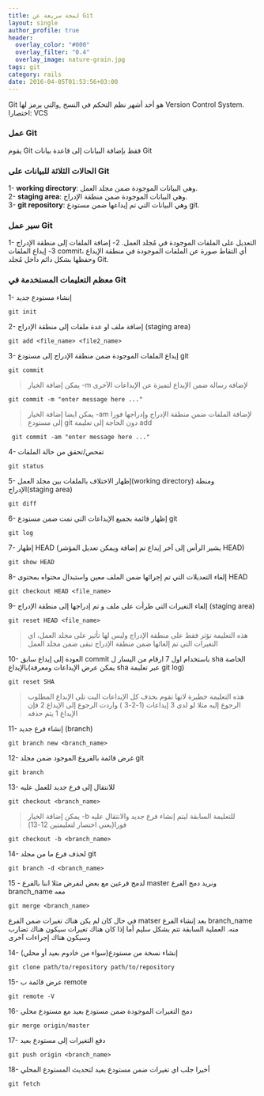 ```yaml
---
title: لمحة سريعة عن Git
layout: single
author_profile: true
header:
  overlay_color: "#000"
  overlay_filter: "0.4"
  overlay_image: nature-grain.jpg
tags: git
category: rails
date: 2016-04-05T01:53:56+03:00
---
```


Git هو أحد أشهر نظم التحكم في النسخ ,والتي يرمز لها   Version Control System. اختصارا: VCS

### عمل Git 
يقوم Git فقط بإضافة البيانات إلى قاعدة بيانات Git

### الحالات الثلاثة للبيانات على Git
1- **working directory**: وهي البيانات الموجودة ضمن مجلد العمل.  
2- **staging area**: وهي البيانات الموجودة ضمن منطقة الإدراج.  
3- **git repository**: وهي البيانات التي تم إيداعها ضمن مستودع git.   

### سير عمل Git
1- التعديل على الملفات الموجودة في مُجلد العمل.
2- إضافة الملفات إلى منطقة الإدراج
3- إيداع الملفات commit، أي التقاط صورة عن الملفات الموجودة في منطقة الإيداع وحفظها بشكل دائم داخل مُجلد Git.

### معظم  التعليمات المستخدمة في Git

1- إنشاء مستودع جديد

    git init

2- إضافة ملف او عدة ملفات إلى منطقة الإدراج (staging area)

    git add <file_name> <file2_name>

3- إيداع الملفات الموجودة ضمن منطقة الإدراج  إلى مستودع git 

    git commit 

> يمكن إضافة الخيار -m لإضافة رسالة ضمن الإيداع لتميزة عن الإيداعات الآخرى

    git commit -m "enter message here ..."

> يمكن ايضا إضافة الخيار -am لإضافة الملفات ضمن منطقة الإدراج وإدراجها فورا إلى مستودع git دون الحاجة إلى تعليمة add

     git commit -am "enter message here ..."
4- تفحص/تحقق من حالة الملفات 

    git status

5- إظهار الاختلاف بالملفات بين مجلد العمل(working directory) ومنطة الإدراج(staging area)

    git diff

6- إظهار قائمة بجميع الإيداعات التي تمت ضمن مستودع git

    git log

7- إظهار HEAD (يشير الرأس إلى آخر إيداع تم إضافة ويمكن تعديل المؤشر HEAD)

    git show HEAD

8- إلغاء التعديلات التي تم إجرائها ضمن الملف معين واستبدال محتواه بمحتوى HEAD

    git checkout HEAD <file_name>

9- إلغاء التغيرات  التي طرأت على ملف و تم إدراجها إلى منطقة الإدراج (staging area)

    git reset HEAD <file_name>

> هذه التعليمة تؤثر فقط على منطقة الإدراج وليس لها تأثير على مجلد العمل، اي التغيرات التي تم إلغائها ضمن منطقة الإدراج تبقى ضمن مجلد العمل

10- العودة إلى إيداع سابق commit باستخدام اول 7 ارقام من اليسار ل sha الخاصة بالإيداع(يمكن عرض الإيداعات ومعرفة sha عبر تعليمة git log)

    git reset SHA
    
> هذه التعليمة خطيرة لانها تقوم بحذف كل الإيداعات اليت تلي الإبداع المطلوب الرجوع إليه
مثلا لو لدي 3 إيداعات (1-2-3 ) واردت الرجوع إلى الإيداع 2 فإن الإيداع 1 يتم حذفه

11- إنشاء فرع جديد (branch)

    git branch new <branch_name>

12- غرض قائمة بالفروع الموجود ضمن مجلد git

    git branch

13- للانتقال إلى فرع جديد للعمل عليه

    git checkout <branch_name>

> يمكن إضافة الخيار -b للتعليمة السابقة ليتم إنشاء فرع جديد والانتقال عليه فورا(يعني اختصار لتعليمتين 12-13)

    git checkout -b <branch_name> 

14- لحذف فرع ما من مجلد git

    git branch -d <branch_name>

15 - لدمج فرعين مع بعض 
لنفرض مثلا اننا بالفرع master ونريد دمج الفرع branch_name معه

    git merge <branch_name>

في حال كان لم يكن هناك تغيرات ضمن الفرع matser بعد إنشاء الفرع branch_name منه. العملية السابقة تتم بشكل سليم أما إذا كان هناك تغيرات سيكون هناك تضارب وسيكون هناك إجراءات آخرى

14- إنشاء نسخة من مستودع(سواء من خادوم بعيد أو محلي)

    git clone path/to/repository path/to/repository


15- عرض قائمة ب remote  

    git remote -V


16- دمج التغيرات الموجودة ضمن مستودع بعيد مع مستودع محلي

    gir merge origin/master

17- دفع التغيرات إلى مستودع بعيد  

    git push origin <branch_name>

18- أخيرا جلب اي تغيرات ضمن مستودع بعيد لتحديث المستودع المحلي

    git fetch  
